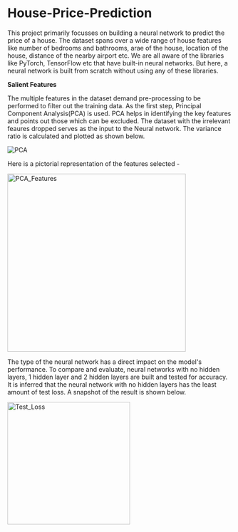 # House-Price-Prediction

This project primarily focusses on building a neural network to predict the price of a house. The dataset spans over a wide range of house features like number of bedrooms and bathrooms, arae of the house, location of the house, distance of the nearby airport etc. We are all aware of the libraries like PyTorch, TensorFlow etc that have built-in neural networks. But here, a neural network is built from scratch without using any of these libraries.

**Salient Features**

The multiple features in the dataset demand pre-processing to be performed to filter out the training data. As the first step, Principal Component Analysis(PCA) is used. PCA helps in identifying the key features and points out those which can be excluded. The dataset with the irrelevant feaures dropped serves as the input to the Neural network. The variance ratio is calculated and plotted as shown below.


![PCA](https://github.com/AishwaryaKoushik/House-Price-Prediction/assets/161193220/96dfe539-40ae-43b7-8945-06ab6eea0936)

Here is a pictorial representation of the features selected -


<img width="400" alt="PCA_Features" src="https://github.com/AishwaryaKoushik/House-Price-Prediction/assets/161193220/749de618-08a8-4e96-87c9-32124d12cedb">


The type of the neural network has a direct impact on the model's performance. To compare and evaluate, neural networks with no hidden layers, 1 hidden layer and 2 hidden layers are built and tested for accuracy. It is inferred that the neural network with no hidden layers has the least amount of test loss. A snapshot of the result is shown below.

<img width="275" alt="Test_Loss" src="https://github.com/AishwaryaKoushik/House-Price-Prediction/assets/161193220/0bf09cb9-8e00-4483-a9bf-ddaf7ff71965">


